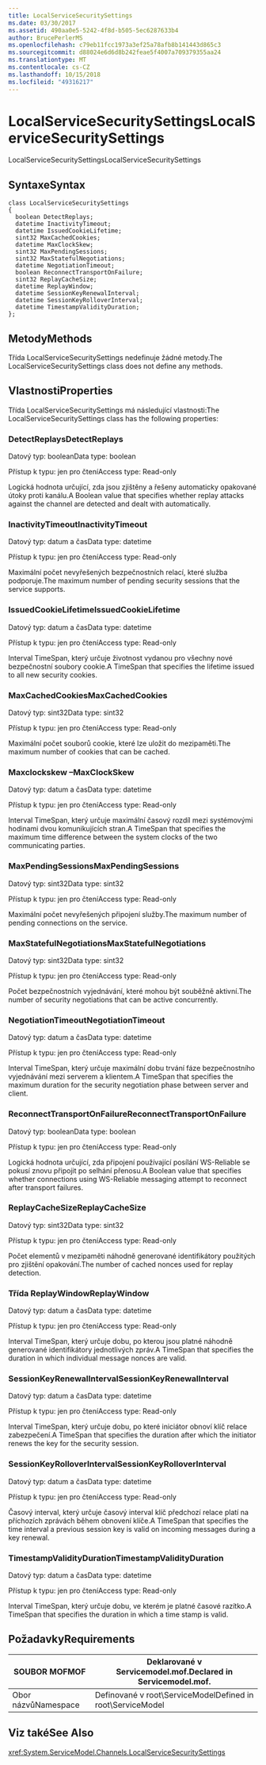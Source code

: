 ```yaml
---
title: LocalServiceSecuritySettings
ms.date: 03/30/2017
ms.assetid: 490aa0e5-5242-4f8d-b505-5ec6287633b4
author: BrucePerlerMS
ms.openlocfilehash: c79eb11fcc1973a3ef25a78afb8b141443d865c3
ms.sourcegitcommit: d88024e6d6d8b242feae5f4007a709379355aa24
ms.translationtype: MT
ms.contentlocale: cs-CZ
ms.lasthandoff: 10/15/2018
ms.locfileid: "49316217"
---
```

# <a name="localservicesecuritysettings"></a><span data-ttu-id="4e22e-102">LocalServiceSecuritySettings</span><span class="sxs-lookup"><span data-stu-id="4e22e-102">LocalServiceSecuritySettings</span></span>
<span data-ttu-id="4e22e-103">LocalServiceSecuritySettings</span><span class="sxs-lookup"><span data-stu-id="4e22e-103">LocalServiceSecuritySettings</span></span>  
  
## <a name="syntax"></a><span data-ttu-id="4e22e-104">Syntaxe</span><span class="sxs-lookup"><span data-stu-id="4e22e-104">Syntax</span></span>  
  
```  
class LocalServiceSecuritySettings  
{  
  boolean DetectReplays;  
  datetime InactivityTimeout;  
  datetime IssuedCookieLifetime;  
  sint32 MaxCachedCookies;  
  datetime MaxClockSkew;  
  sint32 MaxPendingSessions;  
  sint32 MaxStatefulNegotiations;  
  datetime NegotiationTimeout;  
  boolean ReconnectTransportOnFailure;  
  sint32 ReplayCacheSize;  
  datetime ReplayWindow;  
  datetime SessionKeyRenewalInterval;  
  datetime SessionKeyRolloverInterval;  
  datetime TimestampValidityDuration;  
};  
```  
  
## <a name="methods"></a><span data-ttu-id="4e22e-105">Metody</span><span class="sxs-lookup"><span data-stu-id="4e22e-105">Methods</span></span>  
 <span data-ttu-id="4e22e-106">Třída LocalServiceSecuritySettings nedefinuje žádné metody.</span><span class="sxs-lookup"><span data-stu-id="4e22e-106">The LocalServiceSecuritySettings class does not define any methods.</span></span>  
  
## <a name="properties"></a><span data-ttu-id="4e22e-107">Vlastnosti</span><span class="sxs-lookup"><span data-stu-id="4e22e-107">Properties</span></span>  
 <span data-ttu-id="4e22e-108">Třída LocalServiceSecuritySettings má následující vlastnosti:</span><span class="sxs-lookup"><span data-stu-id="4e22e-108">The LocalServiceSecuritySettings class has the following properties:</span></span>  
  
### <a name="detectreplays"></a><span data-ttu-id="4e22e-109">DetectReplays</span><span class="sxs-lookup"><span data-stu-id="4e22e-109">DetectReplays</span></span>  
 <span data-ttu-id="4e22e-110">Datový typ: boolean</span><span class="sxs-lookup"><span data-stu-id="4e22e-110">Data type: boolean</span></span>  
  
 <span data-ttu-id="4e22e-111">Přístup k typu: jen pro čtení</span><span class="sxs-lookup"><span data-stu-id="4e22e-111">Access type: Read-only</span></span>  
  
 <span data-ttu-id="4e22e-112">Logická hodnota určující, zda jsou zjištěny a řešeny automaticky opakované útoky proti kanálu.</span><span class="sxs-lookup"><span data-stu-id="4e22e-112">A Boolean value that specifies whether replay attacks against the channel are detected and dealt with automatically.</span></span>  
  
### <a name="inactivitytimeout"></a><span data-ttu-id="4e22e-113">InactivityTimeout</span><span class="sxs-lookup"><span data-stu-id="4e22e-113">InactivityTimeout</span></span>  
 <span data-ttu-id="4e22e-114">Datový typ: datum a čas</span><span class="sxs-lookup"><span data-stu-id="4e22e-114">Data type: datetime</span></span>  
  
 <span data-ttu-id="4e22e-115">Přístup k typu: jen pro čtení</span><span class="sxs-lookup"><span data-stu-id="4e22e-115">Access type: Read-only</span></span>  
  
 <span data-ttu-id="4e22e-116">Maximální počet nevyřešených bezpečnostních relací, které služba podporuje.</span><span class="sxs-lookup"><span data-stu-id="4e22e-116">The maximum number of pending security sessions that the service supports.</span></span>  
  
### <a name="issuedcookielifetime"></a><span data-ttu-id="4e22e-117">IssuedCookieLifetime</span><span class="sxs-lookup"><span data-stu-id="4e22e-117">IssuedCookieLifetime</span></span>  
 <span data-ttu-id="4e22e-118">Datový typ: datum a čas</span><span class="sxs-lookup"><span data-stu-id="4e22e-118">Data type: datetime</span></span>  
  
 <span data-ttu-id="4e22e-119">Přístup k typu: jen pro čtení</span><span class="sxs-lookup"><span data-stu-id="4e22e-119">Access type: Read-only</span></span>  
  
 <span data-ttu-id="4e22e-120">Interval TimeSpan, který určuje životnost vydanou pro všechny nové bezpečnostní soubory cookie.</span><span class="sxs-lookup"><span data-stu-id="4e22e-120">A TimeSpan that specifies the lifetime issued to all new security cookies.</span></span>  
  
### <a name="maxcachedcookies"></a><span data-ttu-id="4e22e-121">MaxCachedCookies</span><span class="sxs-lookup"><span data-stu-id="4e22e-121">MaxCachedCookies</span></span>  
 <span data-ttu-id="4e22e-122">Datový typ: sint32</span><span class="sxs-lookup"><span data-stu-id="4e22e-122">Data type: sint32</span></span>  
  
 <span data-ttu-id="4e22e-123">Přístup k typu: jen pro čtení</span><span class="sxs-lookup"><span data-stu-id="4e22e-123">Access type: Read-only</span></span>  
  
 <span data-ttu-id="4e22e-124">Maximální počet souborů cookie, které lze uložit do mezipaměti.</span><span class="sxs-lookup"><span data-stu-id="4e22e-124">The maximum number of cookies that can be cached.</span></span>  
  
### <a name="maxclockskew"></a><span data-ttu-id="4e22e-125">Maxclockskew –</span><span class="sxs-lookup"><span data-stu-id="4e22e-125">MaxClockSkew</span></span>  
 <span data-ttu-id="4e22e-126">Datový typ: datum a čas</span><span class="sxs-lookup"><span data-stu-id="4e22e-126">Data type: datetime</span></span>  
  
 <span data-ttu-id="4e22e-127">Přístup k typu: jen pro čtení</span><span class="sxs-lookup"><span data-stu-id="4e22e-127">Access type: Read-only</span></span>  
  
 <span data-ttu-id="4e22e-128">Interval TimeSpan, který určuje maximální časový rozdíl mezi systémovými hodinami dvou komunikujících stran.</span><span class="sxs-lookup"><span data-stu-id="4e22e-128">A TimeSpan that specifies the maximum time difference between the system clocks of the two communicating parties.</span></span>  
  
### <a name="maxpendingsessions"></a><span data-ttu-id="4e22e-129">MaxPendingSessions</span><span class="sxs-lookup"><span data-stu-id="4e22e-129">MaxPendingSessions</span></span>  
 <span data-ttu-id="4e22e-130">Datový typ: sint32</span><span class="sxs-lookup"><span data-stu-id="4e22e-130">Data type: sint32</span></span>  
  
 <span data-ttu-id="4e22e-131">Přístup k typu: jen pro čtení</span><span class="sxs-lookup"><span data-stu-id="4e22e-131">Access type: Read-only</span></span>  
  
 <span data-ttu-id="4e22e-132">Maximální počet nevyřešených připojení služby.</span><span class="sxs-lookup"><span data-stu-id="4e22e-132">The maximum number of pending connections on the service.</span></span>  
  
### <a name="maxstatefulnegotiations"></a><span data-ttu-id="4e22e-133">MaxStatefulNegotiations</span><span class="sxs-lookup"><span data-stu-id="4e22e-133">MaxStatefulNegotiations</span></span>  
 <span data-ttu-id="4e22e-134">Datový typ: sint32</span><span class="sxs-lookup"><span data-stu-id="4e22e-134">Data type: sint32</span></span>  
  
 <span data-ttu-id="4e22e-135">Přístup k typu: jen pro čtení</span><span class="sxs-lookup"><span data-stu-id="4e22e-135">Access type: Read-only</span></span>  
  
 <span data-ttu-id="4e22e-136">Počet bezpečnostních vyjednávání, které mohou být souběžně aktivní.</span><span class="sxs-lookup"><span data-stu-id="4e22e-136">The number of security negotiations that can be active concurrently.</span></span>  
  
### <a name="negotiationtimeout"></a><span data-ttu-id="4e22e-137">NegotiationTimeout</span><span class="sxs-lookup"><span data-stu-id="4e22e-137">NegotiationTimeout</span></span>  
 <span data-ttu-id="4e22e-138">Datový typ: datum a čas</span><span class="sxs-lookup"><span data-stu-id="4e22e-138">Data type: datetime</span></span>  
  
 <span data-ttu-id="4e22e-139">Přístup k typu: jen pro čtení</span><span class="sxs-lookup"><span data-stu-id="4e22e-139">Access type: Read-only</span></span>  
  
 <span data-ttu-id="4e22e-140">Interval TimeSpan, který určuje maximální dobu trvání fáze bezpečnostního vyjednávání mezi serverem a klientem.</span><span class="sxs-lookup"><span data-stu-id="4e22e-140">A TimeSpan that specifies the maximum duration for the security negotiation phase between server and client.</span></span>  
  
### <a name="reconnecttransportonfailure"></a><span data-ttu-id="4e22e-141">ReconnectTransportOnFailure</span><span class="sxs-lookup"><span data-stu-id="4e22e-141">ReconnectTransportOnFailure</span></span>  
 <span data-ttu-id="4e22e-142">Datový typ: boolean</span><span class="sxs-lookup"><span data-stu-id="4e22e-142">Data type: boolean</span></span>  
  
 <span data-ttu-id="4e22e-143">Přístup k typu: jen pro čtení</span><span class="sxs-lookup"><span data-stu-id="4e22e-143">Access type: Read-only</span></span>  
  
 <span data-ttu-id="4e22e-144">Logická hodnota určující, zda připojení používající posílání WS-Reliable se pokusí znovu připojit po selhání přenosu.</span><span class="sxs-lookup"><span data-stu-id="4e22e-144">A Boolean value that specifies whether connections using WS-Reliable messaging attempt to reconnect after transport failures.</span></span>  
  
### <a name="replaycachesize"></a><span data-ttu-id="4e22e-145">ReplayCacheSize</span><span class="sxs-lookup"><span data-stu-id="4e22e-145">ReplayCacheSize</span></span>  
 <span data-ttu-id="4e22e-146">Datový typ: sint32</span><span class="sxs-lookup"><span data-stu-id="4e22e-146">Data type: sint32</span></span>  
  
 <span data-ttu-id="4e22e-147">Přístup k typu: jen pro čtení</span><span class="sxs-lookup"><span data-stu-id="4e22e-147">Access type: Read-only</span></span>  
  
 <span data-ttu-id="4e22e-148">Počet elementů v mezipaměti náhodně generované identifikátory použitých pro zjištění opakování.</span><span class="sxs-lookup"><span data-stu-id="4e22e-148">The number of cached nonces used for replay detection.</span></span>  
  
### <a name="replaywindow"></a><span data-ttu-id="4e22e-149">Třída ReplayWindow</span><span class="sxs-lookup"><span data-stu-id="4e22e-149">ReplayWindow</span></span>  
 <span data-ttu-id="4e22e-150">Datový typ: datum a čas</span><span class="sxs-lookup"><span data-stu-id="4e22e-150">Data type: datetime</span></span>  
  
 <span data-ttu-id="4e22e-151">Přístup k typu: jen pro čtení</span><span class="sxs-lookup"><span data-stu-id="4e22e-151">Access type: Read-only</span></span>  
  
 <span data-ttu-id="4e22e-152">Interval TimeSpan, který určuje dobu, po kterou jsou platné náhodně generované identifikátory jednotlivých zpráv.</span><span class="sxs-lookup"><span data-stu-id="4e22e-152">A TimeSpan that specifies the duration in which individual message nonces are valid.</span></span>  
  
### <a name="sessionkeyrenewalinterval"></a><span data-ttu-id="4e22e-153">SessionKeyRenewalInterval</span><span class="sxs-lookup"><span data-stu-id="4e22e-153">SessionKeyRenewalInterval</span></span>  
 <span data-ttu-id="4e22e-154">Datový typ: datum a čas</span><span class="sxs-lookup"><span data-stu-id="4e22e-154">Data type: datetime</span></span>  
  
 <span data-ttu-id="4e22e-155">Přístup k typu: jen pro čtení</span><span class="sxs-lookup"><span data-stu-id="4e22e-155">Access type: Read-only</span></span>  
  
 <span data-ttu-id="4e22e-156">Interval TimeSpan, který určuje dobu, po které iniciátor obnoví klíč relace zabezpečení.</span><span class="sxs-lookup"><span data-stu-id="4e22e-156">A TimeSpan that specifies the duration after which the initiator renews the key for the security session.</span></span>  
  
### <a name="sessionkeyrolloverinterval"></a><span data-ttu-id="4e22e-157">SessionKeyRolloverInterval</span><span class="sxs-lookup"><span data-stu-id="4e22e-157">SessionKeyRolloverInterval</span></span>  
 <span data-ttu-id="4e22e-158">Datový typ: datum a čas</span><span class="sxs-lookup"><span data-stu-id="4e22e-158">Data type: datetime</span></span>  
  
 <span data-ttu-id="4e22e-159">Přístup k typu: jen pro čtení</span><span class="sxs-lookup"><span data-stu-id="4e22e-159">Access type: Read-only</span></span>  
  
 <span data-ttu-id="4e22e-160">Časový interval, který určuje časový interval klíč předchozí relace platí na příchozích zprávách během obnovení klíče.</span><span class="sxs-lookup"><span data-stu-id="4e22e-160">A TimeSpan that specifies the time interval a previous session key is valid on incoming messages during a key renewal.</span></span>  
  
### <a name="timestampvalidityduration"></a><span data-ttu-id="4e22e-161">TimestampValidityDuration</span><span class="sxs-lookup"><span data-stu-id="4e22e-161">TimestampValidityDuration</span></span>  
 <span data-ttu-id="4e22e-162">Datový typ: datum a čas</span><span class="sxs-lookup"><span data-stu-id="4e22e-162">Data type: datetime</span></span>  
  
 <span data-ttu-id="4e22e-163">Přístup k typu: jen pro čtení</span><span class="sxs-lookup"><span data-stu-id="4e22e-163">Access type: Read-only</span></span>  
  
 <span data-ttu-id="4e22e-164">Interval TimeSpan, který určuje dobu, ve kterém je platné časové razítko.</span><span class="sxs-lookup"><span data-stu-id="4e22e-164">A TimeSpan that specifies the duration in which a time stamp is valid.</span></span>  
  
## <a name="requirements"></a><span data-ttu-id="4e22e-165">Požadavky</span><span class="sxs-lookup"><span data-stu-id="4e22e-165">Requirements</span></span>  
  
|<span data-ttu-id="4e22e-166">SOUBOR MOF</span><span class="sxs-lookup"><span data-stu-id="4e22e-166">MOF</span></span>|<span data-ttu-id="4e22e-167">Deklarované v Servicemodel.mof.</span><span class="sxs-lookup"><span data-stu-id="4e22e-167">Declared in Servicemodel.mof.</span></span>|  
|---------|-----------------------------------|  
|<span data-ttu-id="4e22e-168">Obor názvů</span><span class="sxs-lookup"><span data-stu-id="4e22e-168">Namespace</span></span>|<span data-ttu-id="4e22e-169">Definované v root\ServiceModel</span><span class="sxs-lookup"><span data-stu-id="4e22e-169">Defined in root\ServiceModel</span></span>|  
  
## <a name="see-also"></a><span data-ttu-id="4e22e-170">Viz také</span><span class="sxs-lookup"><span data-stu-id="4e22e-170">See Also</span></span>  
 <xref:System.ServiceModel.Channels.LocalServiceSecuritySettings>
